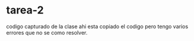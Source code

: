 # tarea-2
codigo capturado de la clase
ahi esta copiado el codigo pero tengo varios errores que no se como resolver.
